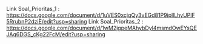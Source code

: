 Link Soal_Prioritas_1 : https://docs.google.com/document/d/1uVES0xcjqQy3vEGd81P9ipllLhyUPlF5RrubnP2dziE/edit?usp=sharing
Link Soal_Prioritas_2 : https://docs.google.com/document/d/1wM2jgpeMAhybDyl4msmdOwEYsQEJAq6DGS_cKg22FcM/edit?usp=sharing